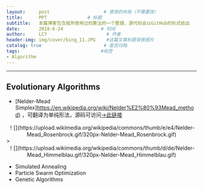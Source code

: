 ```yaml
---
layout:     post                    # 使用的布局（不需要改）
title:      PPT               # 标题 
subtitle:   本篇博客包含我所使用过的算法的一个整理，源代码会以GitHub的形式给出                        #副标题
date:       2018-6-24              # 时间
author:     LCY                      # 作者
header-img: img/cover/bing_11.JPG    #这篇文章标题背景图片
catalog: true                       # 是否归档
tags:                              #标签
- Algorithm
---
```


---
## Evolutionary Algorithms

*  [Nelder-Mead Simplex]https://en.wikipedia.org/wiki/Nelder%E2%80%93Mead_method) ，可翻译为单纯形法，源码可访问[->此链接](https://github.com/liaochengyu/Nelder-Mead-Simplex)
<center>
！[](https://upload.wikimedia.org/wikipedia/commons/thumb/e/e4/Nelder-Mead_Rosenbrock.gif/320px-Nelder-Mead_Rosenbrock.gif)	
</center>>
<center>
！[](https://upload.wikimedia.org/wikipedia/commons/thumb/d/de/Nelder-Mead_Himmelblau.gif/320px-Nelder-Mead_Himmelblau.gif)	
</center>

* Simulated Annealing
* Particle Swarm Optimization
* Genetic Algorithms

